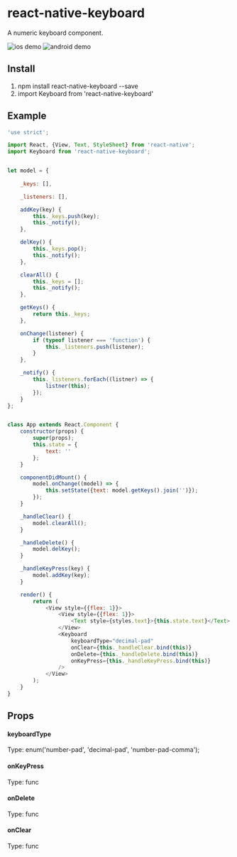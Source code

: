 # react-native-keyboard
A numeric keyboard component.

![ios demo](./doc/ios.png) ![android demo](./doc/android.png)

## Install
1. npm install react-native-keyboard --save
2. import Keyboard from 'react-native-keyboard'


## Example
```javascript
'use strict';

import React, {View, Text, StyleSheet} from 'react-native';
import Keyboard from 'react-native-keyboard';


let model = {
    
    _keys: [],

    _listeners: [],

    addKey(key) {
        this._keys.push(key);
        this._notify();
    },

    delKey() {
        this._keys.pop();
        this._notify();
    },

    clearAll() {
        this._keys = [];
        this._notify();
    },

    getKeys() {
        return this._keys;
    },

    onChange(listener) {
        if (typeof listener === 'function') {
            this._listeners.push(listener);
        }
    },

    _notify() {
        this._listeners.forEach((listner) => {
            listner(this);
        });
    }
};


class App extends React.Component {
    constructor(props) {
        super(props);
        this.state = {
            text: ''
        };
    }

    componentDidMount() {
        model.onChange((model) => {
            this.setState({text: model.getKeys().join('')});
        });
    }

    _handleClear() {
        model.clearAll();
    }

    _handleDelete() {
        model.delKey();
    }

    _handleKeyPress(key) {
        model.addKey(key);
    }

    render() {
        return (
            <View style={{flex: 1}}>
                <View style={{flex: 1}}>
                    <Text style={styles.text}>{this.state.text}</Text>
                </View>    
                <Keyboard 
                    keyboardType="decimal-pad"
                    onClear={this._handleClear.bind(this)}
                    onDelete={this._handleDelete.bind(this)}
                    onKeyPress={this._handleKeyPress.bind(this)}
                />
            </View>
        );
    }
}
```

## Props

#### keyboardType
Type: enum('number-pad', 'decimal-pad', 'number-pad-comma');

#### onKeyPress
Type: func


#### onDelete
Type: func


#### onClear
Type: func
